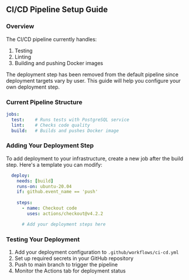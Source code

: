 ## CI/CD Pipeline Setup Guide

### Overview

The CI/CD pipeline currently handles:
1. Testing
2. Linting
3. Building and pushing Docker images

The deployment step has been removed from the default pipeline since deployment targets vary by user. This guide will help you configure your own deployment step.

### Current Pipeline Structure

```yaml
jobs:
  test:    # Runs tests with PostgreSQL service
  lint:    # Checks code quality
  build:   # Builds and pushes Docker image
```

### Adding Your Deployment Step

To add deployment to your infrastructure, create a new job after the build step. Here's a template you can modify:

```yaml
  deploy:
    needs: [build]
    runs-on: ubuntu-20.04
    if: github.event_name == 'push'
    
    steps:
      - name: Checkout code
        uses: actions/checkout@v4.2.2

      # Add your deployment steps here
```

### Testing Your Deployment

1. Add your deployment configuration to `.github/workflows/ci-cd.yml`
2. Set up required secrets in your GitHub repository
3. Push to main branch to trigger the pipeline
4. Monitor the Actions tab for deployment status
